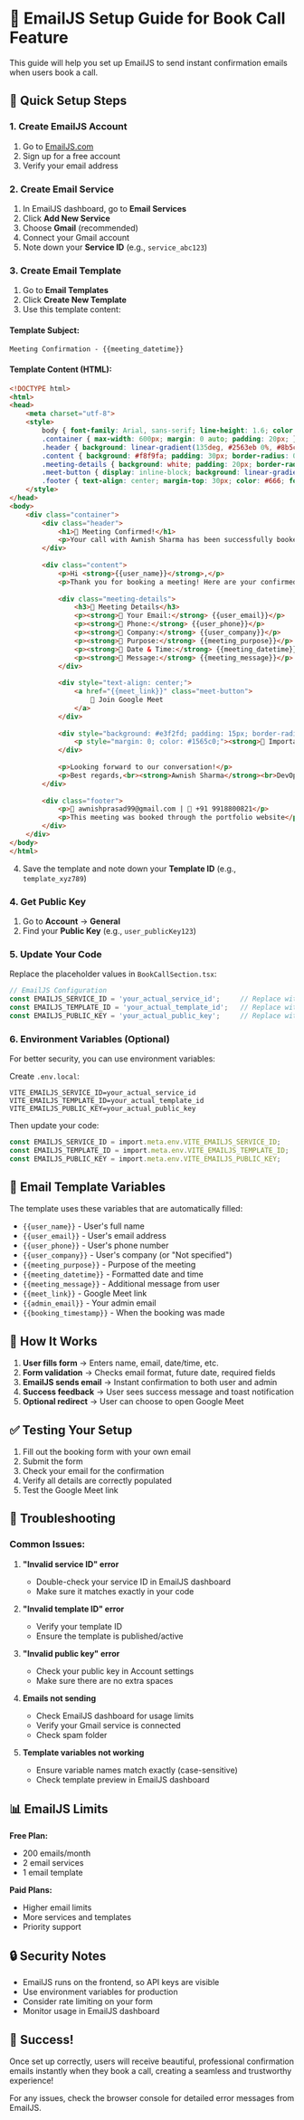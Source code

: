# 📧 EmailJS Setup Guide for Book Call Feature

This guide will help you set up EmailJS to send instant confirmation emails when users book a call.

## 🚀 Quick Setup Steps

### 1. Create EmailJS Account
1. Go to [EmailJS.com](https://www.emailjs.com/)
2. Sign up for a free account
3. Verify your email address

### 2. Create Email Service
1. In EmailJS dashboard, go to **Email Services**
2. Click **Add New Service**
3. Choose **Gmail** (recommended)
4. Connect your Gmail account
5. Note down your **Service ID** (e.g., `service_abc123`)

### 3. Create Email Template
1. Go to **Email Templates**
2. Click **Create New Template**
3. Use this template content:

#### Template Subject:
```
Meeting Confirmation - {{meeting_datetime}}
```

#### Template Content (HTML):
```html
<!DOCTYPE html>
<html>
<head>
    <meta charset="utf-8">
    <style>
        body { font-family: Arial, sans-serif; line-height: 1.6; color: #333; }
        .container { max-width: 600px; margin: 0 auto; padding: 20px; }
        .header { background: linear-gradient(135deg, #2563eb 0%, #8b5cf6 100%); color: white; padding: 30px; text-align: center; border-radius: 10px 10px 0 0; }
        .content { background: #f8f9fa; padding: 30px; border-radius: 0 0 10px 10px; }
        .meeting-details { background: white; padding: 20px; border-radius: 8px; margin: 20px 0; border-left: 4px solid #2563eb; }
        .meet-button { display: inline-block; background: linear-gradient(135deg, #2563eb 0%, #8b5cf6 100%); color: white; padding: 15px 30px; text-decoration: none; border-radius: 25px; font-weight: bold; margin: 20px 0; }
        .footer { text-align: center; margin-top: 30px; color: #666; font-size: 14px; }
    </style>
</head>
<body>
    <div class="container">
        <div class="header">
            <h1>🎉 Meeting Confirmed!</h1>
            <p>Your call with Awnish Sharma has been successfully booked</p>
        </div>
        
        <div class="content">
            <p>Hi <strong>{{user_name}}</strong>,</p>
            <p>Thank you for booking a meeting! Here are your confirmed details:</p>
            
            <div class="meeting-details">
                <h3>📅 Meeting Details</h3>
                <p><strong>📧 Your Email:</strong> {{user_email}}</p>
                <p><strong>📱 Phone:</strong> {{user_phone}}</p>
                <p><strong>🏢 Company:</strong> {{user_company}}</p>
                <p><strong>🎯 Purpose:</strong> {{meeting_purpose}}</p>
                <p><strong>📅 Date & Time:</strong> {{meeting_datetime}}</p>
                <p><strong>💬 Message:</strong> {{meeting_message}}</p>
            </div>
            
            <div style="text-align: center;">
                <a href="{{meet_link}}" class="meet-button">
                    🎥 Join Google Meet
                </a>
            </div>
            
            <div style="background: #e3f2fd; padding: 15px; border-radius: 8px; margin: 20px 0;">
                <p style="margin: 0; color: #1565c0;"><strong>📝 Important:</strong> Please join the meeting at the scheduled time using the Google Meet link above. If you need to reschedule, please reply to this email.</p>
            </div>
            
            <p>Looking forward to our conversation!</p>
            <p>Best regards,<br><strong>Awnish Sharma</strong><br>DevOps Engineer & Cloud Architect</p>
        </div>
        
        <div class="footer">
            <p>📧 awnishprasad99@gmail.com | 📱 +91 9918800821</p>
            <p>This meeting was booked through the portfolio website</p>
        </div>
    </div>
</body>
</html>
```

4. Save the template and note down your **Template ID** (e.g., `template_xyz789`)

### 4. Get Public Key
1. Go to **Account** → **General**
2. Find your **Public Key** (e.g., `user_publicKey123`)

### 5. Update Your Code
Replace the placeholder values in `BookCallSection.tsx`:

```typescript
// EmailJS Configuration
const EMAILJS_SERVICE_ID = 'your_actual_service_id';     // Replace with your service ID
const EMAILJS_TEMPLATE_ID = 'your_actual_template_id';   // Replace with your template ID  
const EMAILJS_PUBLIC_KEY = 'your_actual_public_key';     // Replace with your public key
```

### 6. Environment Variables (Optional)
For better security, you can use environment variables:

Create `.env.local`:
```env
VITE_EMAILJS_SERVICE_ID=your_actual_service_id
VITE_EMAILJS_TEMPLATE_ID=your_actual_template_id
VITE_EMAILJS_PUBLIC_KEY=your_actual_public_key
```

Then update your code:
```typescript
const EMAILJS_SERVICE_ID = import.meta.env.VITE_EMAILJS_SERVICE_ID;
const EMAILJS_TEMPLATE_ID = import.meta.env.VITE_EMAILJS_TEMPLATE_ID;
const EMAILJS_PUBLIC_KEY = import.meta.env.VITE_EMAILJS_PUBLIC_KEY;
```

## 📧 Email Template Variables

The template uses these variables that are automatically filled:

- `{{user_name}}` - User's full name
- `{{user_email}}` - User's email address
- `{{user_phone}}` - User's phone number
- `{{user_company}}` - User's company (or "Not specified")
- `{{meeting_purpose}}` - Purpose of the meeting
- `{{meeting_datetime}}` - Formatted date and time
- `{{meeting_message}}` - Additional message from user
- `{{meet_link}}` - Google Meet link
- `{{admin_email}}` - Your admin email
- `{{booking_timestamp}}` - When the booking was made

## 🎯 How It Works

1. **User fills form** → Enters name, email, date/time, etc.
2. **Form validation** → Checks email format, future date, required fields
3. **EmailJS sends email** → Instant confirmation to both user and admin
4. **Success feedback** → User sees success message and toast notification
5. **Optional redirect** → User can choose to open Google Meet

## ✅ Testing Your Setup

1. Fill out the booking form with your own email
2. Submit the form
3. Check your email for the confirmation
4. Verify all details are correctly populated
5. Test the Google Meet link

## 🔧 Troubleshooting

### Common Issues:

1. **"Invalid service ID" error**
   - Double-check your service ID in EmailJS dashboard
   - Make sure it matches exactly in your code

2. **"Invalid template ID" error**
   - Verify your template ID
   - Ensure the template is published/active

3. **"Invalid public key" error**
   - Check your public key in Account settings
   - Make sure there are no extra spaces

4. **Emails not sending**
   - Check EmailJS dashboard for usage limits
   - Verify your Gmail service is connected
   - Check spam folder

5. **Template variables not working**
   - Ensure variable names match exactly (case-sensitive)
   - Check template preview in EmailJS dashboard

## 📊 EmailJS Limits

**Free Plan:**
- 200 emails/month
- 2 email services
- 1 email template

**Paid Plans:**
- Higher email limits
- More services and templates
- Priority support

## 🔒 Security Notes

- EmailJS runs on the frontend, so API keys are visible
- Use environment variables for production
- Consider rate limiting on your form
- Monitor usage in EmailJS dashboard

## 🎉 Success!

Once set up correctly, users will receive beautiful, professional confirmation emails instantly when they book a call, creating a seamless and trustworthy experience!

For any issues, check the browser console for detailed error messages from EmailJS.